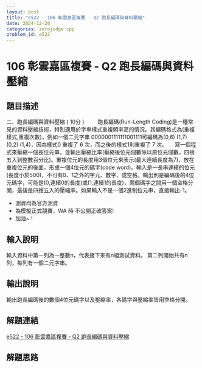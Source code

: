 ```yaml
---
layout: post
title: "e522 - 106 彰雲嘉區複賽 - Q2 跑長編碼與資料壓縮"
date: 2024-12-20
categories: zerojudge cpp
problem_id: e522
---
```


# 106 彰雲嘉區複賽 - Q2 跑長編碼與資料壓縮

## 題目描述

二、跑長編碼與資料壓縮 ( 10分 )
   
    跑長編碼(Run-Length Coding)是一種常見的資料壓縮技術，特別適用於字串樣式重複頻率高的情況。其編碼格式為(重複樣式,重複次數)，例如一個二元字串 0000001111111001111可編碼為(0,6) (1,7) (0,2) (1,4)，因為樣式0 重複了 6 次，而之後的樣式1則重複了 7 次。
    寫一個程式來壓縮一個長位元串，並輸出壓縮比率(壓縮後位元個數除以原位元個數，四捨五入到整數百分比)。重複位元的長度用3個位元來表示(最大連續長度為7)，放在重複位元的後面，形成一個4位元的碼字(code word)。輸入是一長串連續的位元(長度小於500)，不可有0、1之外的字元、數字、或空格。輸出則是編碼後的4位元碼字，可能是(0,連續0的長度)或(1,連續1的長度)，兩個碼字之間用一個空格分開，最後是四捨五入的壓縮率。如果輸入不是一個2進制位元串，直接輸出-1。
 
* 測資均為官方測資
* 為模擬正式競賽，WA 時 不公開正確答案!
* 加油~ !

## 輸入說明

輸入資料中第一列為一整數n，代表接下來有n組測試資料。
第二列開始共有n列，每列有一個二元字串。

## 輸出說明

輸出跑長編碼後的數個4位元碼字以及壓縮率，各碼字與壓縮率皆用空格分開。

## 解題連結

[e522 - 106 彰雲嘉區複賽 - Q2 跑長編碼與資料壓縮](https://zerojudge.tw/ShowProblem?problemid=e522)

## 解題思路

